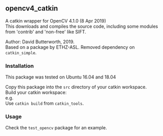 ## opencv4_catkin

A catkin wrapper for OpenCV 4.1.0 (8 Apr 2019)  
This downloads and compiles the source code, including some modules from 'contrib' and 'non-free' like SIFT.  

Author: David Butterworth, 2019.  
Based on a package by ETHZ-ASL. Removed dependency on `catkin_simple`.  

### Installation

This package was tested on Ubuntu 16.04 and 18.04  

Copy this package into the `src` directory of your catkin workspace.  
Build your catkin workspace:  
e.g.  
Use `catkin build` from `catkin_tools`.  

### Usage

Check the `test_opencv` package for an example.  
